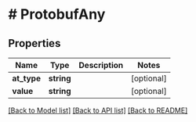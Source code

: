# # ProtobufAny

## Properties

Name | Type | Description | Notes
------------ | ------------- | ------------- | -------------
**at_type** | **string** |  | [optional]
**value** | **string** |  | [optional]

[[Back to Model list]](../../README.md#models) [[Back to API list]](../../README.md#endpoints) [[Back to README]](../../README.md)
